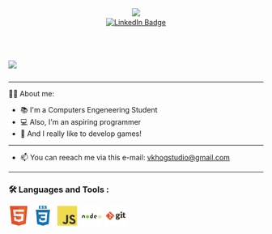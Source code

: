 <div id="header" align="center">
  <img src="https://media.giphy.com/media/fwzWJPb0fgZ5Vhfi2o/giphy.gif"/>
</div>
<div id="badges" align="center">
  <a href="https://www.linkedin.com/in/lucas-gentil-menegatti/">
    <img src="https://img.shields.io/badge/LinkedIn-blue?style=for-the-badge&logo=linkedin&logoColor=white" alt="LinkedIn Badge"/>
  </a><br>
   <img src="https://komarev.com/ghpvc/?username=LucasMenegatti&style=flat-square&color=blue" alt=""/>
</div>
<h1>
  <img src="https://media.giphy.com/media/MeJgB3yMMwIaHmKD4z/giphy.gif"/>
</h1>

---

:man_technologist: About me:
- :books: I'm a Computers Engeneering Student
- :computer: Also, I'm an aspiring programmer
- :space_invader: And I really like to develop games!

---

- :mailbox: You can reeach me via this e-mail: vkhogstudio@gmail.com

---

### :hammer_and_wrench: Languages and Tools :
<div>
  <img src="https://github.com/devicons/devicon/blob/master/icons/html5/html5-original.svg" title="HTML5" alt="HTML" width="40" height="40"/>&nbsp;
  <img src="https://github.com/devicons/devicon/blob/master/icons/css3/css3-plain-wordmark.svg"  title="CSS3" alt="CSS" width="40" height="40"/>&nbsp;
  <img src="https://github.com/devicons/devicon/blob/master/icons/javascript/javascript-original.svg" title="JavaScript" alt="JavaScript" width="40" height="40"/>&nbsp;
  <img src="https://github.com/devicons/devicon/blob/master/icons/nodejs/nodejs-original-wordmark.svg" title="NodeJS" alt="NodeJS" width="40" height="40"/>&nbsp;
  <img src="https://github.com/devicons/devicon/blob/master/icons/git/git-original-wordmark.svg" title="Git" **alt="Git" width="40" height="40"/>
</div>     
